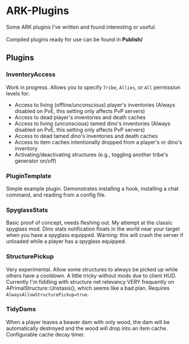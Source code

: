 # ARK-Plugins
Some ARK plugins I've written and found interesting or useful.<br/><br/>
Compiled plugins ready for use can be found in **Publish/**
## Plugins
### InventoryAccess
Work in progress. Allows you to specify `Tribe`, `Allies`, or `All` permission levels for:
- Access to living (offline/unconscious) player's inventories (Always disabled on PvE, this setting only affects PvP servers)
- Access to dead player's inventories and death caches
- Access to living (unconscious) tamed dino's inventories (Always disabled on PvE, this setting only affects PvP servers)
- Access to dead tamed dino's inventories and death caches
- Access to item caches intentionally dropped from a player's or dino's inventory
- Activating/deactivating structures (e.g., toggling another tribe's generator on/off)
### PluginTemplate
Simple example plugin. Demonstrates installing a hook, installing a chat command, and reading from a config file.
### SpyglassStats
Basic proof of concept, needs fleshing out. My attempt at the classic spyglass mod. Dino stats notification floats in the world near your target when you have a spyglass equipped. Warning: this will crash the server if unloaded while a player has a spyglass equipped.
### StructurePickup
Very experimental. Allow some structures to always be picked up while others have a cooldown. A little tricky without mods due to client HUD. Currently I'm fiddling with structure net relevancy VERY frequently on APrimalStructure::Unstasis(), which seems like a bad plan. Requires `AlwaysAllowStructurePickup=true`.
### TidyDams
When a player leaves a beaver dam with only wood, the dam will be automatically destroyed and the wood will drop into an item cache. Configurable cache decay timer.
